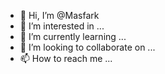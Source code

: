 - 👋 Hi, I’m @Masfark
- 👀 I’m interested in ...
- 🌱 I’m currently learning ...
- 💞️ I’m looking to collaborate on ...
- 📫 How to reach me ...

<!---
Masfark/Masfark is a ✨ special ✨ repository because its `README.md` (this file) appears on your GitHub profile.
You can click the Preview link to take a look at your changes.
--->
